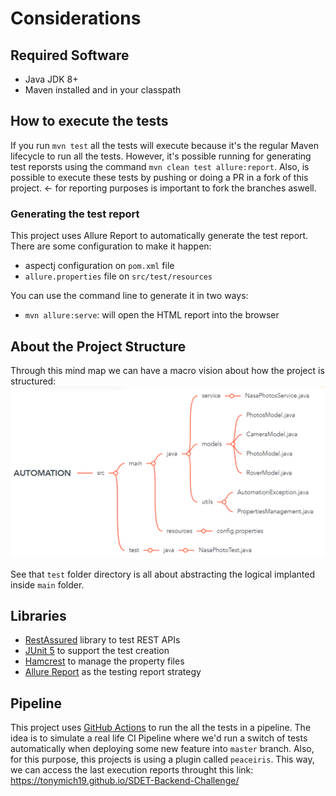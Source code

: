 # Considerations

## Required Software 
* Java JDK 8+
* Maven installed and in your classpath

## How to execute the tests
If you run `mvn test` all the tests will execute because it's the regular Maven lifecycle to run all the tests.
However, it's possible running for generating test reporsts using the command `mvn clean test allure:report`. 
Also, is possible to execute these tests by pushing or doing a PR in a fork of this project. <- for reporting purposes is important to fork the branches aswell.

### Generating the test report

This project uses Allure Report to automatically generate the test report.
There are some configuration to make it happen:
* aspectj configuration on `pom.xml` file
* `allure.properties` file on `src/test/resources`

You can use the command line to generate it in two ways:
* `mvn allure:serve`: will open the HTML report into the browser

## About the Project Structure

Through this mind map we can have a macro vision about how the project is structured:
![img.png](img.png)

See that `test` folder directory is all about abstracting the logical implanted inside `main` folder.

## Libraries
* [RestAssured](http://rest-assured.io/) library to test REST APIs
* [JUnit 5](https://junit.org/junit5/) to support the test creation
* [Hamcrest](https://hamcrest.org/JavaHamcrest/) to manage the property files
* [Allure Report](https://docs.qameta.io/allure/) as the testing report strategy


## Pipeline
This project uses [GitHub Actions](https://github.com/features/actions) to run the all the tests in a pipeline.
The idea is to simulate a real life CI Pipeline where we'd run a switch of tests automatically when deploying some new feature into `master` branch.
Also, for this purpose, this projects is using a plugin called `peaceiris`. This way, we can access the last execution reports throught this link: https://tonymich19.github.io/SDET-Backend-Challenge/
